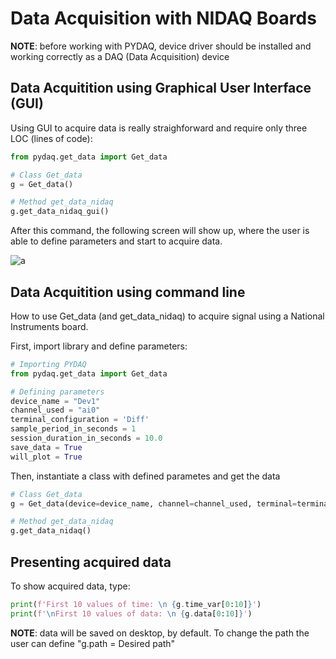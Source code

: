# Data Acquisition with NIDAQ Boards

**NOTE**: before working with PYDAQ, device driver should be installed and working correctly as a DAQ (Data Acquisition) device  

## Data Acquitition using Graphical User Interface (GUI)

Using GUI to acquire data is really straighforward and require only 
three LOC (lines of code):

```python
from pydaq.get_data import Get_data

# Class Get_data
g = Get_data()

# Method get_data_nidaq
g.get_data_nidaq_gui()
```

After this command, the following screen will show up, where the 
user is able to define parameters and start to acquire data.

![a](get_data_nidaq.png)


## Data Acquitition using command line

How to use Get_data (and get_data_nidaq) to acquire signal using a National Instruments board. 

First, import library and define parameters: 

```python
# Importing PYDAQ
from pydaq.get_data import Get_data

# Defining parameters
device_name = "Dev1"
channel_used = "ai0"
terminal_configuration = 'Diff'
sample_period_in_seconds = 1
session_duration_in_seconds = 10.0
save_data = True
will_plot = True
```

Then, instantiate a class with defined parametes and get the data

```python
# Class Get_data
g = Get_data(device=device_name, channel=channel_used, terminal=terminal_configuration, ts = sample_period_in_seconds, session_duration=session_duration_in_seconds, save=save_data, plot=will_plot)

# Method get_data_nidaq
g.get_data_nidaq()
```

## Presenting acquired data

To show acquired data, type: 

```python
print(f'First 10 values of time: \n {g.time_var[0:10]}')
print(f'\nFirst 10 values of data: \n {g.data[0:10]}')
```

**NOTE**: data will be saved on desktop, by default. To change the path the user can define "g.path = Desired path"
